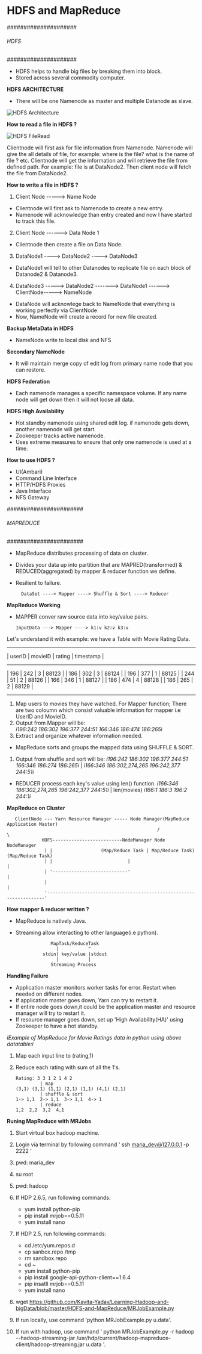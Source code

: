 # HDFS and MapReduce

#####################
###### HDFS #########
#####################
 - HDFS helps to handle big files by breaking them into block.
 - Stored across several commodity computer.
 
 **HDFS ARCHITECTURE**
 
- There will be one Namenode as master and multiple Datanode as slave.

![HDFS Architecture](https://github.com/Kavita-Yadav/Learning-Hadoop-and-bigData/blob/master/HDFS-and-MapReduce/HDF_Architecture.png)


**How to read a file in HDFS ?**

![HDFS FileRead](https://github.com/Kavita-Yadav/Learning-Hadoop-and-bigData/blob/master/HDFS-and-MapReduce/FileReadInHDFS.png)

Clientnode will first ask for file information from Namenode. Namenode will give the all details of file, for example: where is the file? what is the name of file ? etc. Clientnode will get the information and will retrieve the file from defined path. For example: file is at DataNode2. Then client node will fetch the file from DataNode2.

**How to write a file in HDFS ?**

1. Client Node  -----> Name Node
- Clientnode will first ask to Namenode to create a new entry.
- Namenode will acknowledge than entry created and now I have started to track this file.

2. Client Node ------> Data Node 1
- Clientnode then create a file on Data Node.

3. DataNode1 ----> DataNode2 ----> DataNode3
- DataNode1 will tell to other Datanodes to replicate file on each block of Datanode2 & Datanode3.

4. DataNode3 -----> DataNode2 -------> DataNode1 ------> ClientNode-----> NameNode
- DataNode will acknowlege back to NameNode that everything is working perfectly via ClientNode
- Now, NameNode will create a record for new file created.

**Backup MetaData in HDFS**
- NameNode write to local disk and NFS

**Secondary NameNode**
- It will maintain merge copy of edit log from primary name node that you can restore.

**HDFS Federation**
- Each namenode manages a specific namespace volume. If any name node will get down then it will not loose all data.

**HDFS High Availability**
- Hot standby namenode using shared edit log. if namenode gets down, another namenode will get start.
- Zookeeper tracks active namenode.
- Uses extreme measures to ensure that only one namenode is used at a time.

**How to use HDFS ?**
- UI(Ambari)
- Command Line Interface
- HTTP/HDFS Proxies
- Java Interface
- NFS Gateway


#######################
###### MAPREDUCE ######
#######################
- MapReduce distributes processing of data on cluster.
- Divides your data up into partition that are MAPRED(transformed) & REDUCED(aggregated) by mapper & reducer function we define.
- Resilient to failure.

        DataSet ----> Mapper ----> Shuffle & Sort ----> Reducer

**MapReduce Working**
- MAPPER conver raw source data into key/value pairs.

      InputData ---> Mapper ----> k1:v k2:v k3:v
      
Let's understand it with example:
we have a Table with Movie Rating Data.
 _______________________________________
| userID | movieID | rating | timestamp |
 _______________________________________
| 196    | 242     | 3      | 88123     |
| 186    | 302     | 3      | 88124     |
| 196    | 377     | 1      | 88125     |
| 244    | 51      | 2      | 88126     |
| 166    | 346     | 1      | 88127     |
| 186    | 474     | 4      | 88128     |
| 186    | 265     | 2      | 88129     |
 _______________________________________
 
1. Map users to movies they have watched. For Mapper function; There are two coloumn which consist valuable information for mapper i.e UserID and MovieID.
2. Output from Mapper will be:      
             _i196:242  186:302  196:377  244:51  166:346  186:474  186:265i_
3. Extract and organize whatever information needed.

- MapReduce sorts and groups the mapped data using SHUFFLE & SORT.

1. Output from shuffle and sort will be:
            _i196:242  186:302  196:377  244:51  166:346  186:274  186:265i_
                                          |
            _i166:346  186:302,274,265  196:242,377  244:51i_
- REDUCER process each key's value using len() function.
           _i166:346  186:302,274,265  196:242,377  244:51i_
                                 | len(movies)
                   _i166:1   186:3   196:2  244:1i_
                   
**MapReduce on Cluster**
              
       ClientNode --- Yarn Resource Manager ----- Node Manager(MapReduce Application Master)
                                                            /                        \
                 HDFS--------------------------NodeManager Node                    NodeManager
                  | |                  (Map/Reduce Task | Map/Reduce Task)       (Map/Reduce Task)
                  | |                            |                                      |
                  | '----------------------------'                                      |
                  |                                                                     |
                  '---------------------------------------------------------------------'
                  
**How mapper & reducer written ?**
- MapReduce is natively Java.
- Streaming allow interacting to other language(i.e python).

                   MapTask/ReduceTask
                     |           ^
                stdin| key/value |stdout
                     |           |
                   Streaming Process
                 
**Handling Failure**
- Application master monitors worker tasks for error. Restart when needed on different nodes.
- If application master goes down, Yarn can try to restart it.
- If entire node goes down,it could be the application master and resource manager will try to restart it.
- If resource manager goes down, set up 'High Availability(HA)' using Zookeeper to have a hot standby.

_iExample of MapReduce for Movie Ratings data in python using above datatable:i_

1. Map each input line to (rating,1)
2. Reduce each rating with sum of all the 1's.

       Rating: 3 3 1 2 1 4 2
                | map
       (3,1) (3,1) (1,1) (2,1) (1,1) (4,1) (2,1)
                | shuffle & sort
       1-> 1,1  2-> 1,1  3-> 1,1  4-> 1
                | reduce
       1,2  2,2  3,2  4,1

 
 **Runing MapReduce with MRJobs**
 1. Start virtual box hadoop machine.
 2. Login via terminal by following command ' ssh maria_dev@127.0.0.1 -p 2222 '
 3. pwd: maria_dev
 4. su root
 5. pwd: hadoop
 6. If HDP 2.6.5, run following commands:
    - yum install python-pip
    - pip install mrjob==0.5.11
    - yum install nano

 7. If HDP 2.5, run following commands:
    - cd /etc/yum.repos.d
    - cp sanbox.repo /tmp
    - rm sandbox.repo
    - cd ~
    - yum install python-pip
    - pip install google-api-python-client==1.6.4
    - pip insatll mrjob==0.5.11
    - yum install nano
 8. wget https://github.com/Kavita-Yadav/Learning-Hadoop-and-bigData/blob/master/HDFS-and-MapReduce/MRJobExample.py
 9. If run locally, use command 'python MRJobExample.py u.data'.
10. If run with hadoop, use command ' python MRJobExample.py -r hadoop --hadoop-streaming-jar 
     /usr/hdp/current/hadoop-mapreduce-client/hadoop-streaming.jar u.data '.
